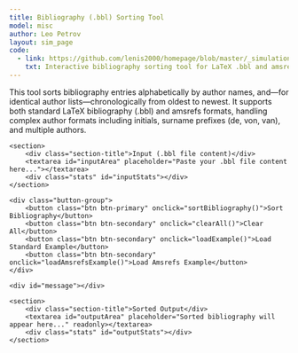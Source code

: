```yaml
---
title: Bibliography (.bbl) Sorting Tool
model: misc
author: Leo Petrov
layout: sim_page
code:
  - link: https://github.com/lenis2000/homepage/blob/master/_simulations/misc/2025-07-12-bbl_sorting_tool.md
    txt: Interactive bibliography sorting tool for LaTeX .bbl and amsrefs files
---
```


<style>
.bbl-tool textarea {
    width: 100%;
    min-height: 280px;
    padding: 16px;
    border: 2px solid #e9ecef;
    border-radius: 8px;
    font-family: 'SF Mono', 'Monaco', 'Consolas', 'Courier New', monospace;
    font-size: 13px;
    line-height: 1.4;
    resize: vertical;
    transition: border-color 0.2s ease;
    background: #fafbfc;
    box-sizing: border-box;
}

.bbl-tool textarea:focus {
    outline: none;
    border-color: #3498db;
    background: white;
}

.bbl-tool .button-group {
    display: flex;
    gap: 12px;
    margin: 25px 0;
    flex-wrap: wrap;
}

.bbl-tool .stats {
    color: #6c757d;
    font-size: 13px;
    margin-top: 8px;
    font-weight: 500;
}

.bbl-tool .error {
    color: #e74c3c;
    margin: 15px 0;
    padding: 12px 16px;
    background: #fdf2f2;
    border: 1px solid #fecaca;
    border-radius: 6px;
    font-weight: 500;
}

.bbl-tool .success {
    color: #27ae60;
    margin: 15px 0;
    padding: 12px 16px;
    background: #f0f9f4;
    border: 1px solid #bbf7d0;
    border-radius: 6px;
    font-weight: 500;
}

.bbl-tool #outputArea {
    background: #f8f9fa;
}

.bbl-tool section {
    margin-bottom: 30px;
}

.bbl-tool .section-title {
    font-weight: 600;
    margin-bottom: 12px;
    color: #2c3e50;
    font-size: 1.1em;
}
</style>

<div class="bbl-tool">
    <p class="lead">
        This tool sorts bibliography entries alphabetically by author names, and—for identical author lists—chronologically from oldest to newest.
        It supports both standard LaTeX bibliography (.bbl) and amsrefs formats, handling complex author formats including initials, surname prefixes (de, von, van), and multiple authors.
    </p>

    <section>
        <div class="section-title">Input (.bbl file content)</div>
        <textarea id="inputArea" placeholder="Paste your .bbl file content here..."></textarea>
        <div class="stats" id="inputStats"></div>
    </section>

    <div class="button-group">
        <button class="btn btn-primary" onclick="sortBibliography()">Sort Bibliography</button>
        <button class="btn btn-secondary" onclick="clearAll()">Clear All</button>
        <button class="btn btn-secondary" onclick="loadExample()">Load Standard Example</button>
        <button class="btn btn-secondary" onclick="loadAmsrefsExample()">Load Amsrefs Example</button>
    </div>

    <div id="message"></div>

    <section>
        <div class="section-title">Sorted Output</div>
        <textarea id="outputArea" placeholder="Sorted bibliography will appear here..." readonly></textarea>
        <div class="stats" id="outputStats"></div>
    </section>
</div>

<script>
// Bibliography sorting functions (based on Python implementation)

function getLastName(str) {
    let auth = str.trim().replace(/~/g, ' ');
    
    // Handle "Last, First" format (common in bibliographies)
    if (auth.includes(',')) {
        const parts = auth.split(',');
        return parts[0].trim().replace(/\.$/, '');
    }
    
    // Original logic for other formats
    auth = auth.replace(/\.$/g, '');
    const m = auth.match(/^(?:[A-Z]\.\s*)+(.+)/);
    if (m) return m[1].trim();
    const t = auth.split(/\s+/);
    if (t.length <= 1) return t[0] || '';
    let i = t.length - 1;
    for (let k = 1; k < t.length; ++k) {
        if (t[k][0] === t[k][0].toLowerCase()) {
            i = k;
            if (k > 1 && t[k - 1].length <= 3 && /^[A-Z]/.test(t[k - 1])) {
                i = k - 1;
            }
            break;
        }
    }
    if (i === t.length - 1 && t.length >= 3 && t[1].length <= 3) i = 1;
    
    return t.slice(i).join(' ');
}

function getFirstNamePart(str, last) {
    let auth = str.trim().replace(/~/g, ' ');
    
    // Handle "Last, First" format
    if (auth.includes(',')) {
        const parts = auth.split(',');
        if (parts.length > 1) {
            return parts[1].trim().replace(/\.$/, '');
        }
    }
    
    // Original logic for other formats
    auth = auth.replace(/[,]|\.$/, '');
    const idx = last ? auth.lastIndexOf(last) : -1;
    let first = idx !== -1 ? auth.slice(0, idx) : auth;
    return first.replace(/\./g, ' ').replace(/\s+/g, ' ').trim();
}

// Parse authors for standard bbl format
function parseAuthors(lines) {
    if (!lines.length) return [];
    const first = lines[0];
    const brace = first.lastIndexOf('}');
    const list = [];
    if (brace !== -1) {
        const tail = first.slice(brace + 1).trim();
        if (tail) list.push(tail);
    }
    for (const l of lines.slice(1)) {
        const s = l.trim();
        if (s.startsWith('\\newblock') || s === '') break;
        list.push(s);
    }
    const txt = list.join(' ').replace(/\.$/, '').trim();
    if (!txt) return [];
    const and = txt.lastIndexOf(' and ');
    const authors = [];
    if (and !== -1) {
        const pre = txt.slice(0, and).replace(/,$/, '').trim();
        if (pre) pre.split(',').forEach(p => p.trim() && authors.push(p.trim()));
        const last = txt.slice(and + 5).trim();
        last && authors.push(last);
    } else {
        authors.push(txt);
    }
    return authors;
}

// Parse authors for amsrefs format
function parseAmsrefsAuthors(entry) {
    const authors = [];
    const joinedEntry = entry.join('\n');
    const authorRegex = /author=\{([^}]+)\}/g;
    let match;
    while ((match = authorRegex.exec(joinedEntry)) !== null) {
        authors.push(match[1].trim());
    }
    return authors;
}

// Detect if format is amsrefs (has \bib entries)
function isAmsrefsFormat(input) {
    return input.includes('\\bib{') && input.includes('\\begin{bibdiv}');
}

// Normalize LaTeX accents and special characters for sorting
function normalizeForSorting(str) {
    return str
        .replace(/\{\\\"([aeiouAEIOU])\}/g, '$1')     // {\"o} -> o
        .replace(/\{\\`([aeiouAEIOU])\}/g, '$1')      // {\`a} -> a  
        .replace(/\{\\\'([aeiouAEIOU])\}/g, '$1')     // {\´a} -> a
        .replace(/\{\\\^([aeiouAEIOU])\}/g, '$1')     // {\^a} -> a
        .replace(/\{\\~([aeiouAEIOU])\}/g, '$1')      // {\~a} -> a
        .replace(/\{\\c\{([cC])\}\}/g, '$1')         // {\c{c}} -> c
        .replace(/\{\\([aeiouAEIOU])\}/g, '$1')       // {\o} -> o
        .replace(/\{([^}]+)\}/g, '$1')               // Remove remaining braces
        .replace(/[\\~]/g, '')                       // Remove backslashes and tildes
        .toLowerCase();
}

function entryKey(entry, isAmsrefs = false) {
    const authors = isAmsrefs ? parseAmsrefsAuthors(entry) : parseAuthors(entry);
    
    if (authors.length === 0) return '';
    
    // Standard bibliography sorting: 
    // 1. First author's last name
    // 2. First author's first name/initials
    // 3. Year (handled separately)
    // 4. Additional authors (for tie-breaking)
    
    const firstAuthor = authors[0];
    const firstLast = getLastName(firstAuthor);
    const firstFirst = getFirstNamePart(firstAuthor, firstLast);
    
    // Create sort key with proper accent normalization
    const key = [
        normalizeForSorting(firstLast),
        normalizeForSorting(firstFirst)
    ];
    
    // Add remaining authors for tie-breaking
    for (let i = 1; i < authors.length; i++) {
        const a = authors[i];
        const last = getLastName(a);
        key.push(normalizeForSorting(last));
    }
    
    return key.join('\u0000');
}

// --- NEW: first 4-digit year (1900-2099); Infinity if none
function extractYear(entry, isAmsrefs = false) {
    const joinedEntry = entry.join(' ');
    if (isAmsrefs) {
        // Look for date={YYYY} pattern in amsrefs
        const dateMatch = joinedEntry.match(/date=\{(\d{4})\}/);
        if (dateMatch) return parseInt(dateMatch[1], 10);
    }
    // Fallback to general year search
    const m = joinedEntry.match(/(?:19|20)\d{2}/);
    return m ? parseInt(m[0], 10) : Infinity;
}

function sortBibliography() {
    const input = document.getElementById('inputArea').value;
    if (!input.trim()) {
        document.getElementById('message').innerHTML = '<div class="error">Please enter bibliography content to sort.</div>';
        return;
    }

    const isAmsrefs = isAmsrefsFormat(input);
    const lines = input.split(/\r?\n/);
    const header = [];
    const entries = [];
    let curr = null;
    let footer = [];
    let footerStarted = false;

    let inHeader = true;
    for (const line of lines) {
        // Handle amsrefs format
        if (isAmsrefs) {
            if (line.trim().startsWith('\\begin{bibdiv}') || line.trim().startsWith('\\begin{biblist}')) {
                header.push(line);
                inHeader = false;
                continue;
            }
            if (inHeader) {
                header.push(line);
                continue;
            }
            if (line.trim().startsWith('\\bib{')) {
                if (curr) entries.push(curr);
                curr = [line];
            } else if (line.trim() === '}' && curr && curr.length > 0) {
                // End of amsrefs entry
                curr.push(line);
                entries.push(curr);
                curr = null;
            } else if (line.trim().startsWith('\\end{biblist}') || line.trim().startsWith('\\end{bibdiv}')) {
                if (curr) {
                    entries.push(curr);
                    curr = null;
                }
                footerStarted = true;
                footer.push(line);
            } else if (footerStarted) {
                footer.push(line);
            } else if (curr) {
                curr.push(line);
            }
        } else {
            // Handle standard format
            if (line.trim().startsWith('\\begin{thebibliography}')) {
                header.push(line);
                inHeader = false;
                continue;
            }
            if (inHeader) {
                header.push(line);
                continue;
            }
            if (line.trim().startsWith('\\bibitem')) {
                if (curr) entries.push(curr);
                curr = [line];
            } else if (line.trim().startsWith('\\end{thebibliography}')) {
                if (curr) entries.push(curr);
                footer.push(line);
                curr = null;
            } else if (curr) {
                curr.push(line);
            }
        }
    }
    if (curr) entries.push(curr);

    entries.sort((a, b) => {
        const ka = entryKey(a, isAmsrefs);
        const kb = entryKey(b, isAmsrefs);
        
        if (ka !== kb)                       // primary: authors A-Z
            return ka < kb ? -1 : 1;
        // secondary: year ↑ within identical‐author group
        const ya = extractYear(a, isAmsrefs);
        const yb = extractYear(b, isAmsrefs);
        return ya - yb;
    });

    const outLines = [
        ...header,
        ...entries.flatMap((e, i) => {
            if (isAmsrefs) {
                // For amsrefs, entries already include their closing }
                // Add blank line after each entry except the last
                return i < entries.length - 1 ? [...e, ''] : e;
            } else {
                // For standard format, add blank line after each entry
                return [...e, ''];
            }
        }),
        ...footer
    ];

    const output = outLines.join('\n');
    document.getElementById('outputArea').value = output;
    document.getElementById('message').innerHTML = '<div class="success">Bibliography sorted successfully!</div>';
    updateStats();
}

// Example bibliography for testing
const exampleBbl = `\\begin{thebibliography}{99}

\\bibitem{EinBoh1955}
A. Einstein and N. Bohr.
\\newblock Unified field theory and the proper way to organize one's sock drawer.
\\newblock \\emph{Princeton Advanced Studies Quarterly}, 12(3):42--108, 1955.

\\bibitem{EinMax1900}
A. Einstein and M. Planck.
\\newblock On blackbody radiation and why my office is always too cold.
\\newblock \\emph{Ann. Physik}, 4(3):553--563, 1900.

\\bibitem{Ein1905}
A. Einstein.
\\newblock On the electrodynamics of moving bodies, with special attention to my wild hair.
\\newblock \\emph{Ann. Physik}, 17(10):891--921, 1905.

\\bibitem{EinNewt1687}
A. Einstein and I. Newton.
\\newblock Principia mathematica: Now with 100% more relativity and significantly better notation.
\\newblock \\emph{Philosophiae Naturalis Principia Mathematica (Revised Edition)}, Royal Society of London, 1687.

\\bibitem{EinPod1935}
A. Einstein and B. Podolsky.
\\newblock Can quantum-mechanical description of physical reality be considered complete? Also, why is my hair like this?
\\newblock \\emph{Phys. Rev.}, 47(10):777--780, 1935.

\\end{thebibliography}`;

const exampleAmsrefs = `% \\bib, bibdiv, biblist are defined by the amsrefs package.
\\begin{bibdiv}
\\begin{biblist}

\\bib{aggarwal2019universality}{article}{
      author={Aggarwal, A.},
       title={{Universality for Lozenge Tiling Local Statistics}},
        date={2023},
     journal={Ann. of Math. (2)},
      volume={198},
      number={3},
       pages={881\\ndash 1012},
        note={arXiv:1907.09991 [math.PR]},
}

\\bib{aggarwal2022gaussian}{article}{
      author={Aggarwal, A.},
      author={Gorin, V.},
       title={{Gaussian unitary ensemble in random lozenge tilings}},
        date={2022},
     journal={Prob. Theory Relat. Fields},
      volume={184},
      number={4},
       pages={1139\\ndash 1166},
        note={arXiv:2106.07589 [math.PR]},
}

\\bib{BG2011non}{article}{
      author={Borodin, A.},
      author={Gorin, V.},
       title={{Markov processes of infinitely many nonintersecting random walks}},
        date={2013},
     journal={Probab. Theory Relat. Fields},
      volume={155},
      number={3-4},
       pages={935\\ndash 997},
        note={arXiv:1106.1299 [math.PR]},
}

\\bib{borodin-gr2009q}{article}{
      author={Borodin, A.},
      author={Gorin, V.},
      author={Rains, E.},
       title={{q-Distributions on boxed plane partitions}},
        date={2010},
     journal={Selecta Math.},
      volume={16},
      number={4},
       pages={731\\ndash 789},
        note={arXiv:0905.0679 [math-ph]},
}

\\end{biblist}
\\end{bibdiv}`;

function loadExample() {
    document.getElementById('inputArea').value = exampleBbl;
    updateStats();
}

function loadAmsrefsExample() {
    document.getElementById('inputArea').value = exampleAmsrefs;
    updateStats();
}

function clearAll() {
    document.getElementById('inputArea').value = '';
    document.getElementById('outputArea').value = '';
    document.getElementById('message').innerHTML = '';
    updateStats();
}

function updateStats() {
    const input = document.getElementById('inputArea').value;
    const output = document.getElementById('outputArea').value;

    // Count entries for both formats
    const inputBibitemCount = (input.match(/\\\\bibitem/g) || []).length;
    const inputBibCount = (input.match(/\\\\bib\{/g) || []).length;
    const inputEntries = inputBibitemCount + inputBibCount;
    document.getElementById('inputStats').textContent = inputEntries ? `${inputEntries} entries` : '';

    const outputBibitemCount = (output.match(/\\\\bibitem/g) || []).length;
    const outputBibCount = (output.match(/\\\\bib\{/g) || []).length;
    const outputEntries = outputBibitemCount + outputBibCount;
    document.getElementById('outputStats').textContent = outputEntries ? `${outputEntries} entries sorted` : '';
}

// Update stats on input
document.getElementById('inputArea').addEventListener('input', updateStats);

// Initialize
updateStats();
</script>
